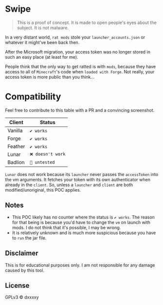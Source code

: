 # Swipe
> This is a proof of concept. It is made to open people's eyes about the subject. It is not malware.

In a very distant world, `rat mods` stole your `launcher_accounts.json` or whatever it might've been back then.

After the Microsoft migration, your access token was no longer stored in such an easy place (at least for me).

People think that the only way to get ratted is with `mods`, because they have access to all of `Minecraft`'s code when `loaded with Forge`. Not really, your access token is more public than you think...

# Compatibility
Feel free to contribute to this table with a PR and a convincing screenshot.

| Client  | Status           |
|---------|------------------|
| Vanilla | `✔️ works`️      |
| Forge   | `✔️ works`️      |
| Feather | `✔️ works`️      |
| Lunar   | `❌ doesn't work` |
| Badlion | `🚧 untested`    |

`Lunar` does not work because its `launcher` never passes the `accessToken` into the vm arguments. It fetches your token with its own authenticator when already in the `client`. So, unless a `launcher` and `client` are both modified/unoriginal, this POC applies.

## Notes
* This POC likely has no counter where the status is `✔️ works`. The reason for that being is because you'd have to change the `vm` on launch with mods. I do not think that it's possible, I may be wrong.
* It is relatively unknown and is much more suspicious because you have to `run` the jar file.

## Disclaimer
This is for educational purposes only. I am not responsible for any damage caused by this tool.

## License
GPLv3 © dxxxxy